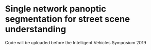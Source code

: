 # Single network panoptic segmentation for street scene understanding

Code will be uploaded before the Intelligent Vehicles Symposium 2019
